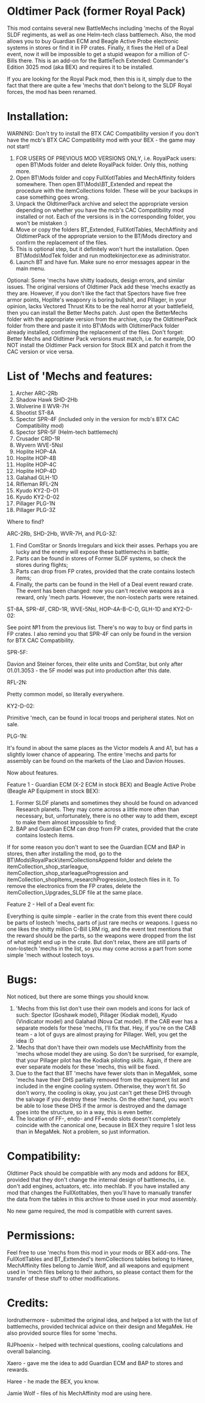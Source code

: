 # Oldtimer Pack (former Royal Pack)
This mod contains several new BattleMechs including 'mechs of the Royal SLDF regiments, as well as one Helm-tech class battlemech. Also, the mod allows you to buy Guardian ECM and Beagle Active Probe electronic systems in stores or find it in FP crates. Finally, it fixes the Hell of a Deal event, now it will be impossible to get a stupid weapon for a million of C-Bills there. This is an add-on for the BattleTech Extended: Commander's Edition 3025 mod (aka BEX) and requires it to be installed.

If you are looking for the Royal Pack mod, then this is it, simply due to the fact that there are quite a few 'mechs that don't belong to the SLDF Royal forces, the mod has been renamed.

# Installation:
WARNING: Don't try to install the BTX CAC Compatibility version if you don't have the mcb's BTX CAC Compatibility mod with your BEX - the game may not start!
1) FOR USERS OF PREVIOUS MOD VERSIONS ONLY, i.e. RoyalPack users: open BT\Mods folder and delete RoyalPack folder. Only this, nothing more.
2) Open BT\Mods folder and copy FullXotlTables and MechAffinity folders somewhere. Then open BT\Mods\BT_Extended and repeat the procedure with the itemCollections folder. These will be your backups in case something goes wrong.
3) Unpack the OldtimerPack archive and select the appropriate version depending on whether you have the mcb's CAC Compatibility mod installed or not. Each of the versions is in the corresponding folder, you won't be mistaken :)
4) Move or copy the folders BT_Extended, FullXotlTables, MechAffinity and OldtimerPack of the appropriate version to the BT/Mods directory and confirm the replacement of the files.
5) This is optional step, but it definitely won't hurt the installation. Open BT\Mods\ModTek folder and run modtekinjector.exe as administrator.
6) Launch BT and have fun. Make sure no error messages appear in the main menu.

Optional: Some 'mechs have shitty loadouts, design errors, and similar issues. The original versions of Oldtimer Pack add these 'mechs exactly as they are. However, if you don't like the fact that Spectors have five free armor points, Hoplite's weaponry is boring bullshit, and Pillager, in your opinion, lacks Vectored Thrust Kits to be the real horror at your battlefield, then you can install the Better Mechs patch. Just open the BetterMechs folder with the appropriate version from the archive, copy the OldtimerPack folder from there and paste it into BT\Mods with OldtimerPack folder already installed, confirming the replacement of the files. Don't forget: Better Mechs and Oldtimer Pack versions must match, i.e. for example, DO NOT install the Oldtimer Pack version for Stock BEX and patch it from the CAC version or vice versa.

# List of 'Mechs and features:
1) Archer ARC-2Rb
2) Shadow Hawk SHD-2Hb
3) Wolverine II WVR-7H
4) Shootist ST-8A
5) Spector SPR-4F (included only in the version for mcb's BTX CAC Compatibility mod)
6) Spector SPR-5F (Helm-tech battlemech)
7) Crusader CRD-1R
8) Wyvern WVE-5Nsl
9) Hoplite HOP-4A
10) Hoplite HOP-4B
11) Hoplite HOP-4C
12) Hoplite HOP-4D
13) Galahad GLH-1D
14) Rifleman RFL-2N
15) Kyudo KY2-D-01
16) Kyudo KY2-D-02
17) Pillager PLG-1N
18) Pillager PLG-3Z

Where to find?

ARC-2Rb, SHD-2Hb, WVR-7H, and PLG-3Z:
1) Find ComStar or Snords Irregulars and kick their asses. Perhaps you are lucky and the enemy will expose these battlemechs in battle;
2) Parts can be found in stores of Former SLDF systems, so check the stores during flights;
3) Parts can drop from FP crates, provided that the crate contains lostech items;
4) Finally, the parts can be found in the Hell of a Deal event reward crate. The event has been changed: now you can't receive weapons as a reward, only 'mech parts. However, the non-lostech parts were retained.

ST-8A, SPR-4F, CRD-1R, WVE-5Nsl, HOP-4A-B-C-D, GLH-1D and KY2-D-02:

See point №1 from the previous list. There's no way to buy or find parts in FP crates. I also remind you that SPR-4F can only be found in the version for BTX CAC Compatibility.

SPR-5F:

Davion and Steiner forces, their elite units and ComStar, but only after 01.01.3053 - the 5F model was put into production after this date.

RFL-2N:

Pretty common model, so literally everywhere.

KY2-D-02:

Primitive 'mech, can be found in local troops and peripheral states. Not on sale.

PLG-1N:

It's found in about the same places as the Victor models A and A1, but has a slightly lower chance of appearing. The entire 'mechs and parts for assembly can be found on the markets of the Liao and Davion Houses.

Now about features.

Feature 1 - Guardian ECM (X-2 ECM in stock BEX) and Beagle Active Probe (Beagle AP Equipment in stock BEX):

1) Former SLDF planets and sometimes they should be found on advanced Research planets. They may come across a little more often than necessary, but, unfortunately, there is no other way to add them, except to make them almost impossible to find;
2) BAP and Guardian ECM can drop from FP crates, provided that the crate contains lostech items.

If for some reason you don't want to see the Guardian ECM and BAP in stores, then after installing the mod, go to the BT\Mods\RoyalPack\itemCollectionsAppend folder and delete the itemCollection_shop_starleague, itemCollection_shop_starleagueProgression and itemCollection_shopItems_researchProgression_lostech files in it. To remove the electronics from the FP crates, delete the itemCollection_Upgrades_SLDF file at the same place.

Feature 2 - Hell of a Deal event fix:

Everything is quite simple - earlier in the crate from this event there could be parts of lostech 'mechs, parts of just rare mechs or weapons. I guess no one likes the shitty million C-Bill LRM rig, and the event text mentions that the reward should be the parts, so the weapons were dropped from the list of what might end up in the crate. But don't relax, there are still parts of non-lostech 'mechs in the list, so you may come across a part from some simple 'mech without lostech toys.

# Bugs:

Not noticed, but there are some things you should know.
1) 'Mechs from this list don't use their own models and icons for lack of such: Spector (Goshawk model), Pillager (Kodiak model), Kyudo (Vindicator model) and Galahad (Nova Cat model). If the CAB ever has a separate models for these 'mechs, I'll fix that. Hey, if you're on the CAB team - a lot of guys are almost praying for Pillager. Well, you get the idea :D
2) 'Mechs that don't have their own models use MechAffinity from the 'mechs whose model they are using. So don't be surprised, for example, that your Pillager pilot has the Kodiak piloting skills. Again, if there are ever separate models for these 'mechs, this will be fixed.
3) Due to the fact that BT 'mechs have fewer slots than in MegaMek, some 'mechs have their DHS partially removed from the equipment list and included in the engine cooling system. Otherwise, they won't fit. So don't worry, the cooling is okay, you just can't get these DHS through the salvage if you destroy these 'mechs. On the other hand, you won't be able to lose these DHS if the armor is destroyed and the damage goes into the structure, so in a way, this is even better.
4) The location of FF-, endo- and FF+endo slots doesn't completely coincide with the canonical one, because in BEX they require 1 slot less than in MegaMek. Not a problem, so just information.

# Compatibility:

Oldtimer Pack should be compatible with any mods and addons for BEX, provided that they don't change the internal design of battlemechs, i.e. don't add engines, actuators, etc. into mechlab. If you have installed any mod that changes the FullXotltables, then you'll have to manually transfer the data from the tables in this archive to those used in your mod assembly.

No new game required, the mod is compatible with current saves.

# Permissions:

Feel free to use 'mechs from this mod in your mods or BEX add-ons. The FullXotlTables and BT_Exttended's itemCollections tables belong to Haree, MechAffinity files belong to Jamie Wolf, and all weapons and equipment used in 'mech files belong to their authors, so please contact them for the transfer of these stuff to other modifications.

# Credits:

lordruthermore - submitted the original idea, and helped a lot with the list of battlemechs, provided technical advice on their design and MegaMek. He also provided source files for some 'mechs.

RJPhoenix - helped with technical questions, cooling calculations and overall balancing.

Xaero - gave me the idea to add Guardian ECM and BAP to stores and rewards.

Haree - he made the BEX, you know.

Jamie Wolf - files of his MechAffinity mod are using here.

